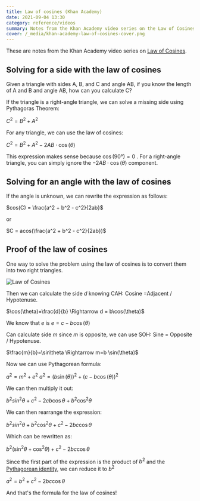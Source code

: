 ```yaml
---
title: Law of cosines (Khan Academy)
date: 2021-09-04 13:30
category: reference/videos
summary: Notes from the Khan Academy video series on the Law of Cosines
cover: /_media/khan-academy-law-of-cosines-cover.png
---
```


These are notes from the Khan Academy video series on [Law of Cosines](https://www.khanacademy.org/math/precalculus/x9e81a4f98389efdf:trig/x9e81a4f98389efdf:law-of-cosines/v/law-of-cosines-example).

## Solving for a side with the law of cosines

Given a triangle with sides A, B, and C and angle AB, if you know the length of A and B and angle AB, how can you calculate C?

If the triangle is a right-angle triangle, we can solve a missing side using Pythagoras Theorem:
    
$C^2 = B^2 + A^2$
    
For any triangle, we can use the law of cosines:

$C^2 = B^2 + A^2 - 2AB \cdot \cos(\theta)$
        
This expression makes sense because $\cos(90°) = 0$ . For a right-angle triangle, you can simply ignore the $-2AB \cdot \cos(\theta)$ component.
    
## Solving for an angle with the law of cosines

If the angle is unknown, we can rewrite the expression as follows:

$cos(C) = \frac{a^2 + b^2 - c^2}{2ab}$

or

$C = acos(\frac{a^2 + b^2 - c^2}{2ab})$
    
## Proof of the law of cosines

One way to solve the problem using the law of cosines is to convert them into two right triangles.

![Law of Cosines](/_media/khan-academy-law-of-cosines.png)
    
Then we can calculate the side $d$ knowing CAH: Cosine =Adjacent / Hypotenuse.

$\cos(\theta)=\frac{d}{b} \Rightarrow d = b\cos(\theta)$

We know that $e$ is $e = c - b\cos(\theta)$

Can calculate side $m$ since $m$ is opposite, we can use SOH: Sine = Opposite / Hypotenuse.

$\frac{m}{b}=\sin\theta \Rightarrow m=b \sin(\theta)$
    
Now we can use Pythagorean formula:

 $a^2 = m^2 + e^2$
 $a^2 = (b\sin(\theta))^2 + (c-b\cos(\theta))^2$
    
We can then multiply it out:
    
$b^2sin^2 \theta + c^2 - 2cb \cos\theta + b^2\cos^2 \theta$
    
We can then rearrange the expression:
    
$b^2 sin^2 \theta + b^2 \cos^2 \theta + c^2 - 2bc \cos \theta$
    
Which can be rewritten as:

$b^2(\sin^2\theta + \cos^2 \theta) + c^2 -2bc \cos \theta$
   
Since the first part of the expression is the product of $b^2$ and the [Pythagorean identity](https://en.wikipedia.org/wiki/Pythagorean_trigonometric_identity), we can reduce it to $b^2$

$a^2 = b^2 + c^2 -2bc \cos \theta$
    
And that's the formula for the law of cosines!